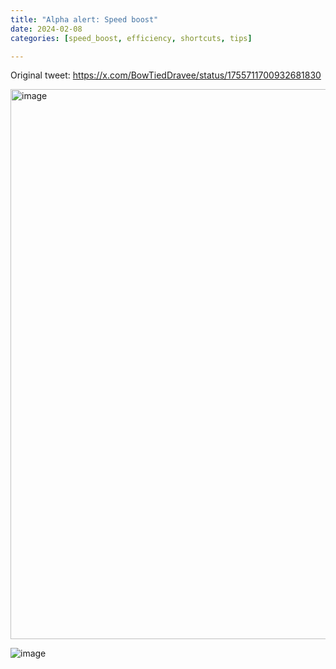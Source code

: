 ```yaml
---
title: "Alpha alert: Speed boost"
date: 2024-02-08
categories: [speed_boost, efficiency, shortcuts, tips]

---
```


Original tweet: https://x.com/BowTiedDravee/status/1755711700932681830

<img width="880" alt="image" src="https://github.com/user-attachments/assets/61f63e90-852f-4cdd-9820-79be7e56bc15" />

![image](https://github.com/user-attachments/assets/24017a9b-2bf9-4eee-9adb-37100a62129a)
